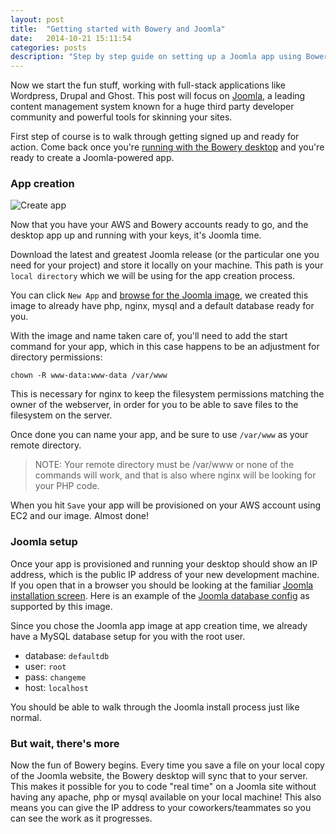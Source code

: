 ```yaml
---
layout: post
title:  "Getting started with Bowery and Joomla"
date:   2014-10-21 15:11:54
categories: posts
description: "Step by step guide on setting up a Joomla app using Bowery."
---
```


Now we start the fun stuff, working with full-stack applications like Wordpress, Drupal and Ghost. This post will focus on [Joomla](http://joomla.org/), a leading content management system known for a huge third party developer community and powerful tools for skinning your sites.

First step of course is to walk through getting signed up and ready for action. Come back once you're [running with the Bowery desktop](/start/ "Click to read Getting Started") and you're ready to create a Joomla-powered app.

### App creation

![Create app](http://bowery-blog.s3.amazonaws.com/desktop/joomla/joomla_app_screen.png "Example Joomla 3.3 app configuration")

Now that you have your AWS and Bowery accounts ready to go, and the desktop app up and running with your keys, it's Joomla time.

Download the latest and greatest Joomla release (or the particular one you need for your project) and store it locally on your machine. This path is your `local directory` which we will be using for the app creation process.

You can click `New App` and [browse for the Joomla image](http://bowery.io/images/), we created this image to already have php, nginx, mysql and a default database ready for you.

With the image and name taken care of, you'll need to add the start command for your app, which in this case happens to be an adjustment for directory permissions:

```
chown -R www-data:www-data /var/www
```

This is necessary for nginx to keep the filesystem permissions matching the owner of the webserver, in order for you to be able to save files to the filesystem on the server.

Once done you can name your app, and be sure to use `/var/www` as your remote directory.

> NOTE: Your remote directory must be /var/www or none of the commands will work, and that is also where nginx will be looking for your PHP code.

When you hit `Save` your app will be provisioned on your AWS account using EC2 and our image. Almost done!

### Joomla setup

Once your app is provisioned and running your desktop should show an IP address, which is the public IP address of your new development machine. If you open that in a browser you should be looking at the familiar [Joomla installation screen](http://bowery-blog.s3.amazonaws.com/desktop/joomla/joomla_installer.png). Here is an example of the [Joomla database config](http://bowery-blog.s3.amazonaws.com/desktop/joomla/joomla_installer_db.png) as supported by this image.

Since you chose the Joomla app image at app creation time, we already have a MySQL database setup for you with the root user.

* database: `defaultdb`
* user: `root`
* pass: `changeme`
* host: `localhost`

You should be able to walk through the Joomla install process just like normal.

### But wait, there's more

Now the fun of Bowery begins. Every time you save a file on your local copy of the Joomla website, the Bowery desktop will sync that to your server. This makes it possible for you to code "real time" on a Joomla site without having any apache, php or mysql available on your local machine! This also means you can give the IP address to your coworkers/teammates so you can see the work as it progresses.
